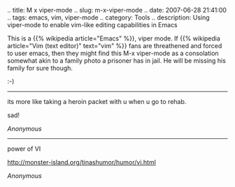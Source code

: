 .. title: M x viper-mode
.. slug: m-x-viper-mode
.. date: 2007-06-28 21:41:00
.. tags: emacs, vim, viper-mode
.. category: Tools
.. description: Using viper-mode to enable vim-like editing capabilities in Emacs

This is a {{% wikipedia article="Emacs" %}}, viper mode. If {{% wikipedia article="Vim (text editor)" text="vim" %}} fans are threathened and forced to user emacs, then they might find this M-x viper-mode as a consolation somewhat akin to a family photo a prisoner has in jail. He will be missing his family for sure though.

:-)


----


its more like taking a heroin packet with u when u go to rehab.



sad!

_Anonymous_

----


power of VI



http://monster-island.org/tinashumor/humor/vi.html

_Anonymous_